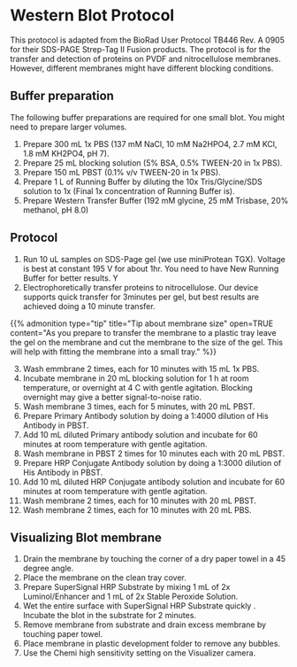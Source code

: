 # Western Blot Protocol


<!--more-->

This protocol is adapted from the BioRad User Protocol TB446 Rev. A 0905 for their SDS-PAGE Strep-Tag II Fusion products. The protocol is for the transfer and detection of proteins on PVDF and nitrocellulose membranes. However, different membranes might have different blocking conditions.

## Buffer preparation

The following buffer preparations are required for one small blot. You might need to prepare larger volumes.

1.  Prepare 300 mL 1x PBS (137 mM NaCl, 10 mM Na2HPO4, 2.7 mM KCl, 1.8 mM KH2PO4, pH 7).
2.  Prepare 25 mL blocking solution (5% BSA, 0.5% TWEEN-20 in 1x PBS).
3.  Prepare 150 mL PBST (0.1% v/v TWEEN-20 in 1x PBS).
4.  Prepare 1 L of Running Buffer by diluting the 10x Tris/Glycine/SDS solution to 1x (Final 1x concentration of Running Buffer is).
5.  Prepare Western Transfer Buffer (192 mM glycine, 25 mM Trisbase, 20% methanol, pH 8.0)

## Protocol

1.  Run 10 uL samples on SDS-Page gel (we use miniProtean TGX). Voltage is best at constant 195 V for about 1hr. You need to have New Running Buffer for better results. Y
2.  Electrophoretically transfer proteins to nitrocellulose. Our device supports quick transfer for 3minutes per gel, but best results are achieved doing a 10 minute transfer.

{{% admonition type="tip" title="Tip about membrane size" open=TRUE content="As you prepare to transfer the membrane to a plastic tray leave the gel on the membrane and cut the membrane to the size of the gel. This will help with fitting the membrane into a small tray." %}}

3.  Wash emmbrane 2 times, each for 10 minutes with 15 mL 1x PBS.
4.  Incubate membrane in 20 mL blocking solution for 1 h at room temperature, or overnight at 4 C with gentle agitation.
    Blocking overnight may give a better signal-to-noise ratio.
5.  Wash membrane 3 times, each for 5 minutes, with 20 mL PBST.
6.  Prepare Primary Antibody solution by doing a 1:4000 dilution of His Antibody in PBST.
7.  Add 10 mL diluted Primary antibody solution and incubate for 60 minutes at room temperature with gentle agitation.
8.  Wash membrane in PBST 2 times for 10 minutes each with 20 mL PBST.
9.  Prepare HRP Conjugate Antibody solution by doing a 1:3000 dilution of His Antibody in PBST.
10. Add 10 mL diluted HRP Conjugate antibody solution and incubate for 60 minutes at room temperature with gentle agitation.
11. Wash membrane 2 times, each for 10 minutes with 20 mL PBST.
12. Wash membrane 2 times, each for 10 minutes with 20 mL PBS.

## Visualizing Blot membrane

1.  Drain the membrane by touching the corner of a dry paper towel in a 45 degree angle.
2.  Place the membrane on the clean tray cover.
3.  Prepare SuperSignal HRP Substrate by mixing 1 mL of 2x Luminol/Enhancer and 1 mL of 2x Stable Peroxide Solution.
4.  Wet the entire surface with SuperSignal HRP Substrate quickly . Incubate the blot in the substrate for 2 minutes.
5.  Remove membrane from substrate and drain excess membrane by touching paper towel.
6.  Place membrane in plastic development folder to remove any bubbles.
7.  Use the Chemi high sensitivity setting on the Visualizer camera.

